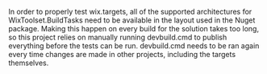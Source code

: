 In order to properly test wix.targets,
all of the supported architectures for WixToolset.BuildTasks need to be available in the layout used in the Nuget package.
Making this happen on every build for the solution takes too long,
so this project relies on manually running devbuild.cmd to publish everything before the tests can be run.
devbuild.cmd needs to be ran again every time changes are made in other projects, including the targets themselves.